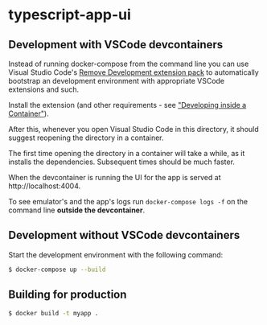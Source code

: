 # typescript-app-ui

## Development with VSCode devcontainers

Instead of running docker-compose from the command line you can use Visual Studio Code's
[Remove Development extension pack](https://marketplace.visualstudio.com/items?itemName=ms-vscode-remote.vscode-remote-extensionpack)
to automatically bootstrap an development environment with appropriate VSCode extensions and such.

Install the extension (and other requirements - see ["Developing inside a Container"](https://code.visualstudio.com/docs/remote/containers)).

After this, whenever you open Visual Studio Code in this directory, it should suggest reopening the directory in a container.

The first time opening the directory in a container will take a while, as it installs the dependencies. Subsequent times should be much faster.

When the devcontainer is running the UI for the app is served at http://localhost:4004.

To see emulator's and the app's logs run `docker-compose logs -f` on the command line **outside the devcontainer**.

## Development without VSCode devcontainers

Start the development environment with the following command:

```sh
$ docker-compose up --build
```

## Building for production

```sh
$ docker build -t myapp .
```
